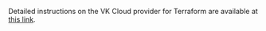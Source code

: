 Detailed instructions on the VK Cloud provider for Terraform are available at [this link](https://mcs.mail.ru/terraform/docs).

